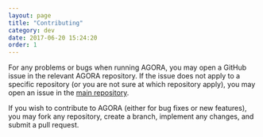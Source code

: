 ```yaml
---
layout: page
title: "Contributing"
category: dev
date: 2017-06-20 15:24:20
order: 1
---
```


For any problems or bugs when running AGORA, you may open a GitHub issue in the
relevant AGORA repository. If the issue does not apply to a specific repository
(or you are not sure at which repository apply), you may open an issue in the
<a target="_blank" href="https://github.com/AuthEceSoftEng/agora">main repository</a>.

If you wish to contribute to AGORA (either for bug fixes or new features), you
may fork any repository, create a branch,  implement any changes, and submit a
pull request.

